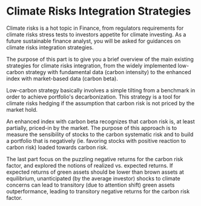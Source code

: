 # Climate Risks Integration Strategies

Climate risks is a hot topic in Finance, from regulators requirements for climate risks stress tests to investors appetite for climate investing. As a future sustainable finance analyst, you will be asked for guidances on climate risks integration strategies. 

The purpose of this part is to give you a brief overview of the main existing strategies for climate risks integration, from the widely implemented low-carbon strategy with fundamental data (carbon intensity) to the enhanced index with market-based data (carbon beta).

Low-carbon strategy basically involves a simple tilting from a benchmark in order to achieve portfolio's decarbonization. This strategy is a tool for climate risks hedging if the assumption that carbon risk is not priced by the market hold.

An enhanced index with carbon beta recognizes that carbon risk is, at least partially, priced-in by the market. The purpose of this approach is to measure the sensibility of stocks to the carbon systematic risk and to build a portfolio that is negatively (ie. favoring stocks with positive reaction to carbon risk) loaded towards carbon risk.

The last part focus on the puzzling negative returns for the carbon risk factor, and explored the notions of realized vs. expected returns. If expected returns of green assets should be lower than brown assets at equilibrium, unanticipated (by the average investor) shocks to climate concerns can lead to transitory (due to attention shift) green assets outperformance, leading to transitory negative returns for the carbon risk factor.